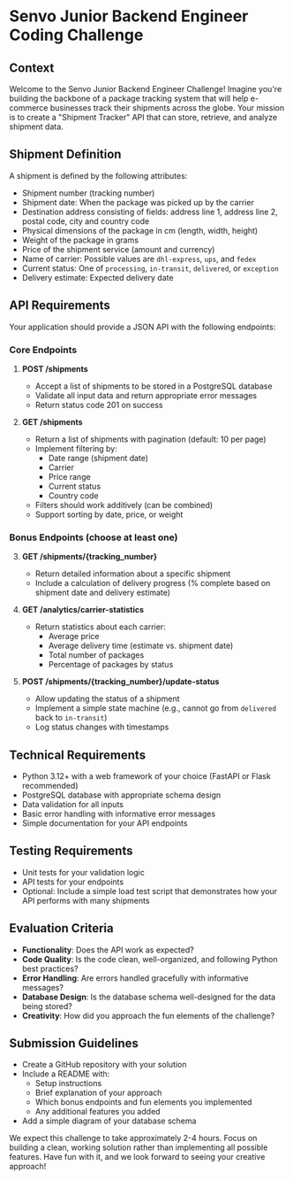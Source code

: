 # Senvo Junior Backend Engineer Coding Challenge

## Context
Welcome to the Senvo Junior Backend Engineer Challenge! Imagine you're building the backbone of a package tracking 
system that will help e-commerce businesses track their shipments across the globe. Your mission is to create a 
"Shipment Tracker" API that can store, retrieve, and analyze shipment data.

## Shipment Definition
A shipment is defined by the following attributes:
- Shipment number (tracking number)
- Shipment date: When the package was picked up by the carrier
- Destination address consisting of fields: address line 1, address line 2, postal code, city and country code
- Physical dimensions of the package in cm (length, width, height)
- Weight of the package in grams
- Price of the shipment service (amount and currency)
- Name of carrier: Possible values are `dhl-express`, `ups`, and `fedex`
- Current status: One of `processing`, `in-transit`, `delivered`, or `exception`
- Delivery estimate: Expected delivery date

## API Requirements
Your application should provide a JSON API with the following endpoints:

### Core Endpoints
1. **POST /shipments**
   - Accept a list of shipments to be stored in a PostgreSQL database
   - Validate all input data and return appropriate error messages
   - Return status code 201 on success

2. **GET /shipments**
   - Return a list of shipments with pagination (default: 10 per page)
   - Implement filtering by:
     - Date range (shipment date)
     - Carrier
     - Price range
     - Current status
     - Country code
   - Filters should work additively (can be combined)
   - Support sorting by date, price, or weight

### Bonus Endpoints (choose at least one)
3. **GET /shipments/{tracking_number}**
   - Return detailed information about a specific shipment
   - Include a calculation of delivery progress (% complete based on shipment date and delivery estimate)

4. **GET /analytics/carrier-statistics**
   - Return statistics about each carrier:
     - Average price
     - Average delivery time (estimate vs. shipment date)
     - Total number of packages
     - Percentage of packages by status

5. **POST /shipments/{tracking_number}/update-status**
   - Allow updating the status of a shipment
   - Implement a simple state machine (e.g., cannot go from `delivered` back to `in-transit`)
   - Log status changes with timestamps

## Technical Requirements
- Python 3.12+ with a web framework of your choice (FastAPI or Flask recommended)
- PostgreSQL database with appropriate schema design
- Data validation for all inputs
- Basic error handling with informative error messages
- Simple documentation for your API endpoints

## Testing Requirements
- Unit tests for your validation logic
- API tests for your endpoints
- Optional: Include a simple load test script that demonstrates how your API performs with many shipments

## Evaluation Criteria
- **Functionality**: Does the API work as expected?
- **Code Quality**: Is the code clean, well-organized, and following Python best practices?
- **Error Handling**: Are errors handled gracefully with informative messages?
- **Database Design**: Is the database schema well-designed for the data being stored?
- **Creativity**: How did you approach the fun elements of the challenge?

## Submission Guidelines
- Create a GitHub repository with your solution
- Include a README with:
  - Setup instructions
  - Brief explanation of your approach
  - Which bonus endpoints and fun elements you implemented
  - Any additional features you added
- Add a simple diagram of your database schema

We expect this challenge to take approximately 2-4 hours. Focus on building a clean, working solution rather than 
implementing all possible features. Have fun with it, and we look forward to seeing your creative approach!
